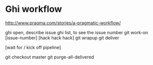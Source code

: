 # Ghi workflow

<http://www.praqma.com/stories/a-pragmatic-workflow/>

ghi open, describe issue
ghi list, to see the issue number
git work-on [issue-number]
[hack hack hack]
git wrapup
git deliver

[wait for / kick off pipeline]

git checkout master
git purge-all-delivered
